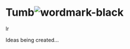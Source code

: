 
# Tumb![wordmark-black](https://github.com/outlivo/tumblr/assets/117786792/21462868-d6b8-4bba-8c74-0aa45da8f84f)
lr

Ideas being created...
